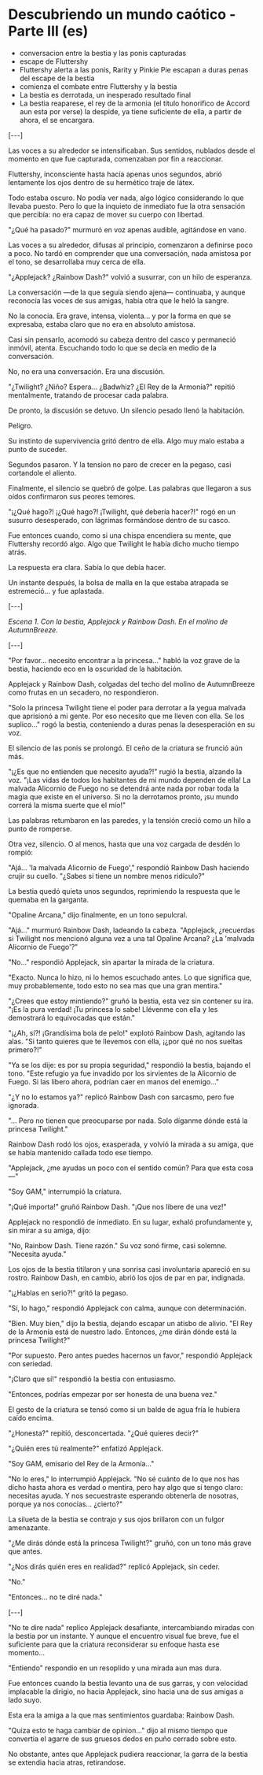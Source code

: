 # Descubriendo un mundo caótico - Parte III (es)

* conversacion entre la bestia y las ponis capturadas
* escape de Fluttershy
* Fluttershy alerta a las ponis, Rarity y Pinkie Pie escapan a duras penas del escape de la bestia
* comienza el combate entre Fluttershy y la bestia
* La bestia es derrotada, un inesperado resultado final
* La bestia reaparese, el rey de la armonia (el titulo honorifico de Accord aun esta por verse) la despide, ya tiene suficiente de ella, a partir de ahora, el se encargara.

[---]

Las voces a su alrededor se intensificaban. Sus sentidos, nublados desde el momento en que fue capturada, comenzaban por fin a reaccionar.

Fluttershy, inconsciente hasta hacía apenas unos segundos, abrió lentamente los ojos dentro de su hermético traje de látex.

Todo estaba oscuro. No podía ver nada, algo lógico considerando lo que llevaba puesto. Pero lo que la inquieto de inmediato fue la otra sensación que percibía: no era capaz de mover su cuerpo con libertad.

"¿Qué ha pasado?" murmuró en voz apenas audible, agitándose en vano.

Las voces a su alrededor, difusas al principio, comenzaron a definirse poco a poco. No tardó en comprender que una conversación, nada amistosa por el tono, se desarrollaba muy cerca de ella.

"¿Applejack? ¿Rainbow Dash?" volvió a susurrar, con un hilo de esperanza.

La conversación —de la que seguía siendo ajena— continuaba, y aunque reconocía las voces de sus amigas, había otra que le heló la sangre.

No la conocía. Era grave, intensa, violenta... y por la forma en que se expresaba, estaba claro que no era en absoluto amistosa.

Casi sin pensarlo, acomodó su cabeza dentro del casco y permaneció inmóvil, atenta. Escuchando todo lo que se decía en medio de la conversación.

No, no era una conversación. Era una discusión.

"¿Twilight? ¿Niño? Espera... ¿Badwhiz? ¿El Rey de la Armonía?" repitió mentalmente, tratando de procesar cada palabra.

De pronto, la discusión se detuvo. Un silencio pesado llenó la habitación.

Peligro.

Su instinto de supervivencia gritó dentro de ella. Algo muy malo estaba a punto de suceder.

Segundos pasaron. Y la tension no paro de crecer en la pegaso, casi cortandole el aliento.

Finalmente, el silencio se quebró de golpe. Las palabras que llegaron a sus oídos confirmaron sus peores temores.

"¡¿Qué hago?! ¡¿Qué hago?! ¡Twilight, qué debería hacer?!" rogó en un susurro desesperado, con lágrimas formándose dentro de su casco.

Fue entonces cuando, como si una chispa encendiera su mente, que Fluttershy recordó algo. Algo que Twilight le había dicho mucho tiempo atrás.

La respuesta era clara. Sabía lo que debía hacer.

Un instante después, la bolsa de malla en la que estaba atrapada se estremeció… y fue aplastada.

[---]

*Escena 1. Con la bestia, Applejack y Rainbow Dash. En el molino de AutumnBreeze.*

[---]

"Por favor... necesito encontrar a la princesa..." habló la voz grave de la bestia, haciendo eco en la oscuridad de la habitación.

Applejack y Rainbow Dash, colgadas del techo del molino de AutumnBreeze como frutas en un secadero, no respondieron.

"Solo la princesa Twilight tiene el poder para derrotar a la yegua malvada que aprisionó a mi gente. Por eso necesito que me lleven con ella. Se los suplico..." rogó la bestia, conteniendo a duras penas la desesperación en su voz.

El silencio de las ponis se prolongó. El ceño de la criatura se frunció aún más.

"¡¿Es que no entienden que necesito ayuda?!" rugió la bestia, alzando la voz. "¡Las vidas de todos los habitantes de mi mundo dependen de ella! La malvada Alicornio de Fuego no se detendrá ante nada por robar toda la magia que existe en el universo. Si no la derrotamos pronto, ¡su mundo correrá la misma suerte que el mío!"

Las palabras retumbaron en las paredes, y la tensión creció como un hilo a punto de romperse.

Otra vez, silencio. O al menos, hasta que una voz cargada de desdén lo rompió:

"Ajá... 'la malvada Alicornio de Fuego'," respondió Rainbow Dash haciendo crujir su cuello. "¿Sabes si tiene un nombre menos ridículo?"

La bestia quedó quieta unos segundos, reprimiendo la respuesta que le quemaba en la garganta.

"Opaline Arcana," dijo finalmente, en un tono sepulcral.

"Ajá..." murmuró Rainbow Dash, ladeando la cabeza. "Applejack, ¿recuerdas si Twilight nos mencionó alguna vez a una tal Opaline Arcana? ¿La 'malvada Alicornio de Fuego'?"

"No..." respondió Applejack, sin apartar la mirada de la criatura.

"Exacto. Nunca lo hizo, ni lo hemos escuchado antes. Lo que significa que, muy probablemente, todo esto no sea mas que una gran mentira."

"¿Crees que estoy mintiendo?" gruñó la bestia, esta vez sin contener su ira. "¡Es la pura verdad! ¡Tu princesa lo sabe! Llévenme con ella y les demostrará lo equivocadas que están."

"¡¿Ah, sí?! ¡Grandísima bola de pelo!" explotó Rainbow Dash, agitando las alas. "Si tanto quieres que te llevemos con ella, ¡¿por qué no nos sueltas primero?!"

"Ya se los dije: es por su propia seguridad," respondió la bestia, bajando el tono. "Este refugio ya fue invadido por los sirvientes de la Alicornio de Fuego. Si las libero ahora, podrían caer en manos del enemigo..."

"¿Y no lo estamos ya?" replicó Rainbow Dash con sarcasmo, pero fue ignorada.

"... Pero no tienen que preocuparse por nada. Solo díganme dónde está la princesa Twilight."

Rainbow Dash rodó los ojos, exasperada, y volvió la mirada a su amiga, que se había mantenido callada todo ese tiempo.

"Applejack, ¿me ayudas un poco con el sentido común? Para que esta cosa—"

"Soy GAM," interrumpió la criatura.

"¡Qué importa!" gruñó Rainbow Dash. "¡Que nos libere de una vez!"

Applejack no respondió de inmediato. En su lugar, exhaló profundamente y, sin mirar a su amiga, dijo:

"No, Rainbow Dash. Tiene razón." Su voz sonó firme, casi solemne. "Necesita ayuda."

Los ojos de la bestia titilaron y una sonrisa casi involuntaria apareció en su rostro. Rainbow Dash, en cambio, abrió los ojos de par en par, indignada.

"¡¿Hablas en serio?!" gritó la pegaso.

"Sí, lo hago," respondió Applejack con calma, aunque con determinación.

"Bien. Muy bien," dijo la bestia, dejando escapar un atisbo de alivio. "El Rey de la Armonía está de nuestro lado. Entonces, ¿me dirán dónde está la princesa Twilight?"

"Por supuesto. Pero antes puedes hacernos un favor," respondió Applejack con seriedad.

"¡Claro que sí!" respondió la bestia con entusiasmo.

"Entonces, podrías empezar por ser honesta de una buena vez."

El gesto de la criatura se tensó como si un balde de agua fría le hubiera caído encima.

"¿Honesta?" repitió, desconcertada. "¿Qué quieres decir?"

"¿Quién eres tú realmente?" enfatizó Applejack.

"Soy GAM, emisario del Rey de la Armonía..."

"No lo eres," lo interrumpió Applejack. "No sé cuánto de lo que nos has dicho hasta ahora es verdad o mentira, pero hay algo que sí tengo claro: necesitas ayuda. Y nos secuestraste esperando obtenerla de nosotras, porque ya nos conocías... ¿cierto?"

La silueta de la bestia se contrajo y sus ojos brillaron con un fulgor amenazante.

"¿Me dirás dónde está la princesa Twilight?" gruñó, con un tono más grave que antes.

"¿Nos dirás quién eres en realidad?" replicó Applejack, sin ceder.

"No."

"Entonces... no te diré nada."

[---]

"No te dire nada" replico Applejack desafiante, intercambiando miradas con la bestia por un instante. Y aunque el encuentro visual fue breve, fue el suficiente para que la criatura reconsiderar su enfoque hasta ese momento...

"Entiendo" respondio en un resoplido y una mirada aun mas dura.

Fue entonces cuando la bestia levanto una de sus garras, y con velocidad implacable la dirigio, no hacia Applejack, sino hacia una de sus amigas a lado suyo.

Esta era la amiga a la que mas sentimientos guardaba: Rainbow Dash.

"Quiza esto te haga cambiar de opinion..." dijo al mismo tiempo que convertia el agarre de sus gruesos dedos en puño cerrado sobre esto.

No obstante, antes que Applejack pudiera reaccionar, la garra de la bestia se extendia hacia atras, retirandose.
